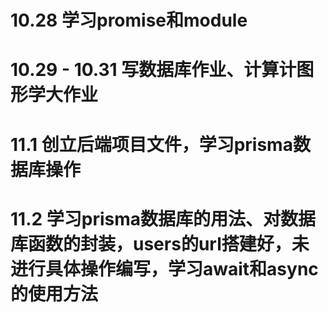 # 10.28 学习promise和module

# 10.29 - 10.31 写数据库作业、计算计图形学大作业 

# 11.1 创立后端项目文件，学习prisma数据库操作

# 11.2 学习prisma数据库的用法、对数据库函数的封装，users的url搭建好，未进行具体操作编写，学习await和async的使用方法